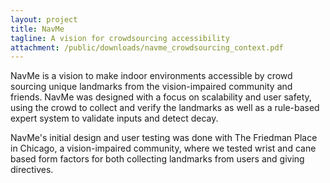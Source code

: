 ```yaml
---
layout: project
title: NavMe
tagline: A vision for crowdsourcing accessibility
attachment: /public/downloads/navme_crowdsourcing_context.pdf
---
```


NavMe is a vision to make indoor environments accessible by crowd sourcing unique landmarks from the vision-impaired community and friends. NavMe was designed with a focus on scalability and user safety, using the crowd to collect and verify the landmarks as well as a rule-based expert system to validate inputs and detect decay.

NavMe's initial design and user testing was done with The Friedman Place in Chicago, a vision-impaired community, where we tested wrist and cane based form factors for both collecting landmarks from users and giving directives.
